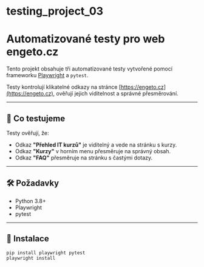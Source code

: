 # testing_project_03
# Automatizované testy pro web engeto.cz

Tento projekt obsahuje tři automatizované testy vytvořené pomocí frameworku [Playwright](https://playwright.dev/python/) a `pytest`.

Testy kontrolují klikatelné odkazy na stránce [https://engeto.cz](https://engeto.cz), ověřují jejich viditelnost a správné přesměrování.

---

## 🧪 Co testujeme

Testy ověřují, že:

- Odkaz **"Přehled IT kurzů"** je viditelný a vede na stránku s kurzy.
- Odkaz **"Kurzy"** v horním menu přesměruje na správný obsah.
- Odkaz **"FAQ"** přesměruje na stránku s častými dotazy.


---

## 🛠️ Požadavky

- Python 3.8+
- Playwright
- pytest

---

## 💾 Instalace

```bash
pip install playwright pytest
playwright install
